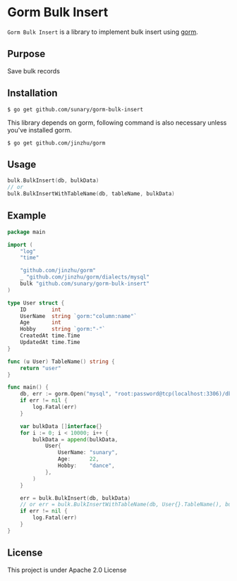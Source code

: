 # Gorm Bulk Insert

`Gorm Bulk Insert` is a library to implement bulk insert using [gorm](https://github.com/jinzhu/gorm).

## Purpose

Save bulk records

## Installation

`$ go get github.com/sunary/gorm-bulk-insert`

This library depends on gorm, following command is also necessary unless you've installed gorm.

`$ go get github.com/jinzhu/gorm`

## Usage

```go
bulk.BulkInsert(db, bulkData)
// or
bulk.BulkInsertWithTableName(db, tableName, bulkData)
```

## Example

```go
package main

import (
	"log"
	"time"

	"github.com/jinzhu/gorm"
	_ "github.com/jinzhu/gorm/dialects/mysql"
	bulk "github.com/sunary/gorm-bulk-insert"
)

type User struct {
	ID        int
	UserName  string `gorm:"column:name"`
	Age       int
	Hobby     string `gorm:"-"`
	CreatedAt time.Time
	UpdatedAt time.Time
}

func (u User) TableName() string {
	return "user"
}

func main() {
	db, err := gorm.Open("mysql", "root:password@tcp(localhost:3306)/db_name")
	if err != nil {
		log.Fatal(err)
	}

	var bulkData []interface{}
	for i := 0; i < 10000; i++ {
		bulkData = append(bulkData,
			User{
				UserName: "sunary",
				Age:      22,
				Hobby:    "dance",
			},
		)
	}

    err = bulk.BulkInsert(db, bulkData)
    // or err = bulk.BulkInsertWithTableName(db, User{}.TableName(), bulkData)
	if err != nil {
		log.Fatal(err)
	}
}

```

## License

This project is under Apache 2.0 License